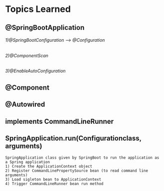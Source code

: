 # Topics Learned
## @SpringBootApplication
###### 1)@SpringBootConfiguration --> @Configuration
###### 2)@ComponentScan
###### 3)@EnableAutoConfiguration
## @Component
## @Autowired
## implements CommandLineRunner
## SpringApplication.run(Configurationclass, arguments)
	SpringApplication class given by SpringBoot to run the application as a Spring application
	1) Create the ApplicationContext object
	2) Register CommandLinePropertySource bean (to read command line arguments)
	3) Load sigleton bean to ApplicationContext
	4) Trigger CommandLineRunner bean run method
	
